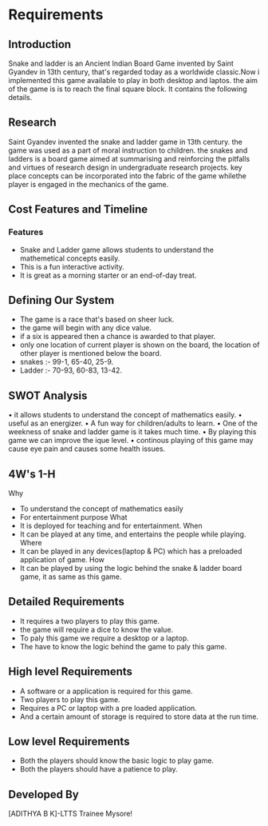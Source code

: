 # Requirements
## Introduction
Snake and ladder is an Ancient Indian Board Game invented by Saint Gyandev in 13th century, that's regarded today as a worldwide classic.Now i implemented this game available to play in both desktop and laptos. the aim of the game is is to reach the final square block. It contains the following details.
## Research
Saint Gyandev invented the snake and ladder game in 13th century. the game was used as a part of moral instruction to children. the snakes and ladders is a board game aimed at summarising and reinforcing the pitfalls and virtues of research design in undergraduate research projects. key place concepts can be incorporated into the fabric of the game whilethe player is engaged in the mechanics of the game.
## Cost Features and Timeline
### Features
-	Snake and Ladder game allows students to understand the mathemetical concepts easily.
-	This is a fun interactive activity.
-	It is great as a morning starter or an end-of-day treat.
## Defining Our System
-	The game is a race that's based on sheer luck.
-	the game will begin with any dice value.
-	if a six is appeared then a chance is awarded to that player.
-	only one location of current player is shown on the board, the location of other player is mentioned below the board.
-	snakes :- 99-1, 65-40, 25-9.
-	Ladder :- 70-93, 60-83, 13-42.

## SWOT Analysis
•	it allows students to understand the concept of mathematics easily.
•	useful as an energizer.
•	A fun way for children/adults to learn.
•	One of the weekness of snake and ladder game is it takes much time.
•	By playing this game we can improve the ique level.
•	continous playing of this game may cause eye pain and causes some health issues.
## 4W's 1-H
Why 
- To understand the concept of mathematics easily
- For entertainment purpose
What
- It is deployed for teaching and for entertainment.
When
- It can be played at any time, and entertains the people while playing.
Where
- It can be played in any devices(laptop & PC) which has a preloaded application of game.
How
- It can be played by using the logic behind the snake & ladder board game, it as same as this game.
## Detailed Requirements
-	It requires a two players to play this game.
-	the game will require a dice to know the value.
-	To paly this game we require a desktop or a laptop.
-	The have to know the logic behind the game to paly this game.
## High level Requirements
- A software or a application is required for this game.
- Two players to play this game.       
- Requires a PC or laptop with a pre loaded application.
- And a certain amount of storage is required to store data at the run time.
## Low level Requirements
- Both the players should know the basic logic to play game.
- Both the players should have a patience to play.




## Developed By
[ADITHYA B K]-LTTS Trainee Mysore!


